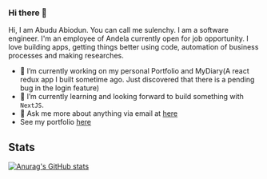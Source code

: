 ### Hi there 👋
Hi, I am Abudu Abiodun. You can call me sulenchy. I am a software engineer. I'm an employee of Andela currently open for job opportunity. I love building apps, getting things better using code, automation of business processes and making researches.

- 🔭 I’m currently working on my personal Portfolio and MyDiary(A react redux app I built sometime ago. Just discovered that there is a pending bug in the login feature)
- 🌱 I’m currently learning and looking forward to build something with `NextJS`.
- 💬  Ask me more about anything via email at [here](mailto:sulaimanabiodun172@gmail.com@gmail.com?subject=I%20want%20to%20work%20with%20you&body=Please%20tell%20more%20about%20yourself)
- See my portfolio [here](http://bit.ly/awesome-sulenchy)


## Stats
[![Anurag's GitHub stats](https://github-readme-stats.vercel.app/api?username=sulenchy)](https://github.com/anuraghazra/github-readme-stats)


<!--
**sulenchy/sulenchy** is a ✨ _special_ ✨ repository because its `README.md` (this file) appears on your GitHub profile.

Here are some ideas to get you started:


- 👯 I’m looking to collaborate on ...
- 🤔 I’m looking for help with ...
- 📫 How to reach me: ...
- 😄 Pronouns: ...
- ⚡ Fun fact: ...
-->
